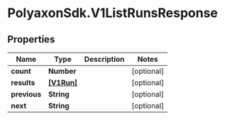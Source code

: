# PolyaxonSdk.V1ListRunsResponse

## Properties
Name | Type | Description | Notes
------------ | ------------- | ------------- | -------------
**count** | **Number** |  | [optional] 
**results** | [**[V1Run]**](V1Run.md) |  | [optional] 
**previous** | **String** |  | [optional] 
**next** | **String** |  | [optional] 


